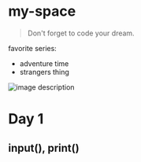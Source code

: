 # my-space
> Don't forget to code your dream.

<!--Bullet list-->
favorite series:
* adventure time
* strangers thing

<!--Image-->
![image description](https://search.pstatic.net/common/?src=http%3A%2F%2Fblogfiles.naver.net%2FMjAyMDA4MDNfODkg%2FMDAxNTk2MzkwOTAxNjc0.l_AXCKb8z5pJHg_pVI63Atjrfx52KyWnXd4QianYBLkg.NRtgoAS-kFeKIOpuWABnPVN4bHMg8H9zvPTOI74YNOog.JPEG.itiio1619dl%2FIMG_4613.JPG&type=sc960_832)

# Day 1
## input(), print()
